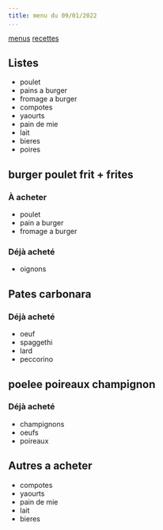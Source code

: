 ```yaml
---
title: menu du 09/01/2022
...
```


[menus](/menu.html)
[recettes](/recipe.html)

## Listes
- poulet
- pains a burger
- fromage a burger
- compotes
- yaourts
- pain de mie
- lait
- bieres
- poires

## burger poulet frit + frites
### À acheter
- poulet
- pain a burger
- fromage a burger

### Déjà acheté 
- oignons

## Pates carbonara
### Déjà acheté 
- oeuf
- spaggethi
- lard
- peccorino

## poelee poireaux champignon
### Déjà acheté 
- champignons
- oeufs
- poireaux

## Autres a acheter
- compotes
- yaourts
- pain de mie
- lait
- bieres

